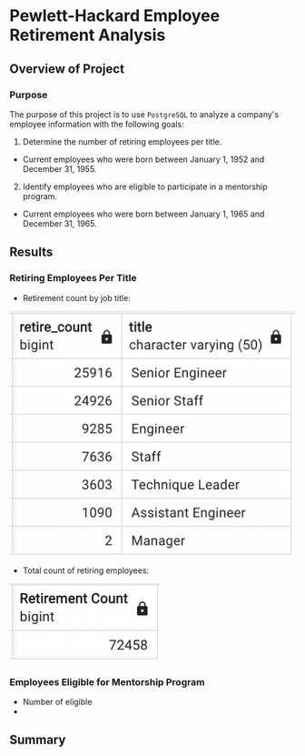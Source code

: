 # Pewlett-Hackard Employee Retirement Analysis

## Overview of Project

### Purpose

The purpose of this project is to use `PostgreSQL` to analyze a company's employee information with the following goals:

1. Determine the number of retiring employees per title.
  - Current employees who were born between January 1, 1952 and December 31, 1955.

2. Identify employees who are eligible to participate in a mentorship program.
  - Current employees who were born between January 1, 1965 and December 31, 1965.

## Results

### Retiring Employees Per Title

- Retirement count by job title:

![retiring_titles](analysis/retiring_titles.png)

- Total count of retiring employees:

![retirement_count](analysis/retirement_count.png)



### Employees Eligible for Mentorship Program

- Number of eligible 
- 



## Summary

